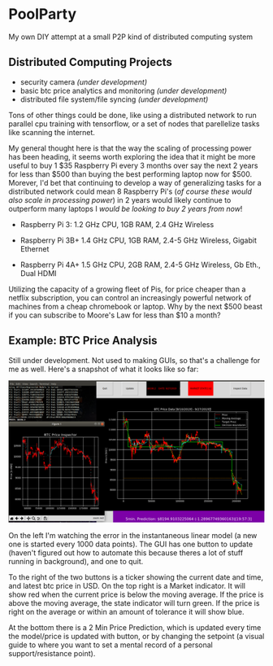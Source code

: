 # PoolParty
My own DIY attempt at a small P2P kind of distributed computing system

## Distributed Computing Projects
* security camera  *(under development)*
* basic btc price analytics and monitoring *(under development)*
* distributed file system/file syncing *(under development)*

Tons of other things could be done, like using a distributed
network to run parallel cpu training with tensorflow, or a
set of nodes that parellelize tasks like scanning the internet.

My general thought here is that the way the scaling of processing
power has been heading, it seems worth exploring the idea that 
it might be more useful to buy 1 $35 Raspberry Pi every 3 months
over say the next 2 years for less than $500 than buying the best
performing laptop now for $500. Morever, I'd bet that continuing to
develop a way of generalizing tasks for a distributed network could
mean 8 Raspberry Pi's (*of course these would also scale in processing
power*) in 2 years would likely continue to outperform many laptops I 
*would be looking to buy 2 years from now*! 

* Raspberry Pi 3: 1.2 GHz CPU, 1GB RAM, 2.4 GHz Wireless

* Raspberry Pi 3B+ 1.4 GHz CPU, 1GB RAM, 2.4-5 GHz Wireless, Gigabit Ethernet   

* Raspberry Pi 4A+ 1.5 GHz CPU, 2GB RAM, 2.4-5 GHz Wireless, Gb Eth., Dual HDMI 

Utilizing the capacity of a growing fleet of Pis, for price cheaper than a 
netflix subscription, you can control an increasingly powerful network of 
machines from a cheap chromebook or laptop. Why by the next $500 beast if 
you can subscribe to Moore's Law for less than $10 a month?  

## Example: BTC Price Analysis
Still under development. Not used to making GUIs, so that's a challenge for me 
as well. Here's a snapshot of what it looks like so far: 

![btc_tracker_gui](https://raw.githubusercontent.com/scott-robbins/PoolParty/master/code/btc_ex.png)

On the left I'm watching the error in the instantaneous linear model (a new one is
started every 1000 data points). The GUI has one button to update (haven't figured out 
how to automate this because theres a lot of stuff running in background), and one to quit. 

To the right of the two buttons is a ticker showing the current date and time, and latest
btc price in USD. On the top right is a Market indicator. It will show red when the current 
price is below the moving average. If the price is above the moving average, the state 
indicator will turn green. If the price is right on the average or within an amount of tolerance
it will show blue. 

At the bottom there is a 2 Min Price Prediction, which is updated every time the model/price is 
updated with button, or by changing the setpoint (a visual guide to where you want to set a mental
record of a personal support/resistance point). 

